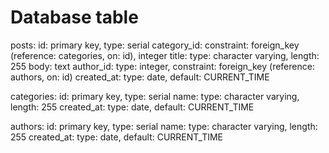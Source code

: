 
# Database table
posts:
  id: primary key, type: serial
  category_id: constraint: foreign_key (reference: categories, on: id), integer
  title: type: character varying, length: 255
  body: text
  author_id: type: integer, constraint: foreign_key (reference: authors, on: id)
  created_at: type: date, default: CURRENT_TIME
 
categories:
  id: primary key, type: serial
  name: type: character varying, length: 255
  created_at: type: date, default: CURRENT_TIME

authors:
  id: primary key, type: serial
  name: type: character varying, length: 255
  created_at: type: date, default: CURRENT_TIME
